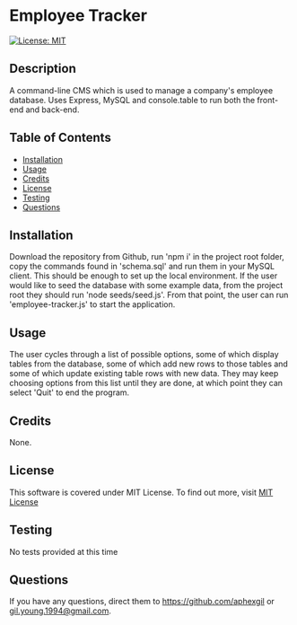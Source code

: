# Employee Tracker

[![License: MIT](https://img.shields.io/badge/License-MIT-yellow.svg)](https://opensource.org/licenses/MIT)

## Description

A command-line CMS which is used to manage a company's employee database. Uses Express, MySQL and console.table to run both the front-end and back-end.

## Table of Contents

- [Installation](#installation)
- [Usage](#usage)
- [Credits](#credits)
- [License](#license)
- [Testing](#testing)
- [Questions](#questions)

## Installation

Download the repository from Github, run 'npm i' in the project root folder, copy the commands found in 'schema.sql' and run them in your MySQL client. This should be enough to set up the local environment. If the user would like to seed the database with some example data, from the project root they should run 'node seeds/seed.js'. From that point, the user can run 'employee-tracker.js' to start the application.

## Usage

The user cycles through a list of possible options, some of which display tables from the database, some of which add new rows to those tables and some of which update existing table rows with new data. They may keep choosing options from this list until they are done, at which point they can select 'Quit' to end the program.

## Credits

None.

## License

  This software is covered under MIT License. To find out more, visit [MIT License](https://opensource.org/licenses/MIT)

## Testing

No tests provided at this time

## Questions

If you have any questions, direct them to https://github.com/aphexgil or gil.young.1994@gmail.com.
